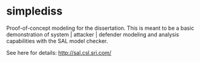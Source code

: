 # simplediss
Proof-of-concept modeling for the dissertation. This is meant to be a basic demonstration of system | attacker | defender modeling and analysis capabilities with the SAL model checker. 

See here for details: http://sal.csl.sri.com/
